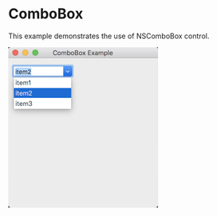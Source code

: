 # ComboBox

This example demonstrates the use of NSComboBox control.

![GitHub Logo](../../docs/Pictures/ComboBox.png)
